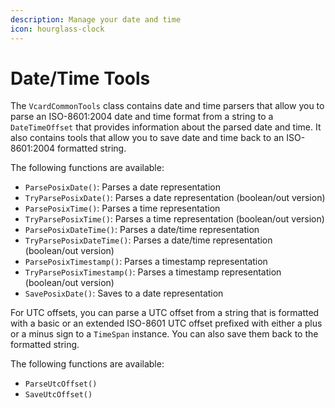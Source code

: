 ```yaml
---
description: Manage your date and time
icon: hourglass-clock
---
```


# Date/Time Tools

The `VcardCommonTools` class contains date and time parsers that allow you to parse an ISO-8601:2004 date and time format from a string to a `DateTimeOffset` that provides information about the parsed date and time. It also contains tools that allow you to save date and time back to an ISO-8601:2004 formatted string.

The following functions are available:

* `ParsePosixDate()`: Parses a date representation
* `TryParsePosixDate()`: Parses a date representation (boolean/out version)
* `ParsePosixTime()`: Parses a time representation
* `TryParsePosixTime()`: Parses a time representation (boolean/out version)
* `ParsePosixDateTime()`: Parses a date/time representation
* `TryParsePosixDateTime()`: Parses a date/time representation (boolean/out version)
* `ParsePosixTimestamp()`: Parses a timestamp representation
* `TryParsePosixTimestamp()`: Parses a timestamp representation (boolean/out version)
* `SavePosixDate()`: Saves to a date representation

For UTC offsets, you can parse a UTC offset from a string that is formatted with a basic or an extended ISO-8601 UTC offset prefixed with either a plus or a minus sign to a `TimeSpan` instance. You can also save them back to the formatted string.

The following functions are available:

* `ParseUtcOffset()`
* `SaveUtcOffset()`
